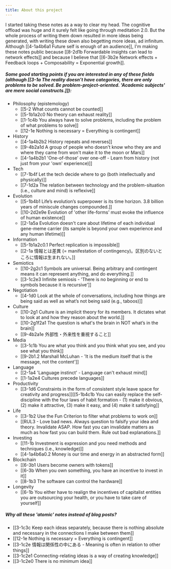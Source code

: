 ```yaml
---
title: About this project
---
```

I started taking these notes as a way to clear my head. The cognitive offload was huge and it surely felt like going through meditation 2.0. But the whole process of writing them down resulted in more ideas being generated, with writing these down also begetting more ideas, ad infinitum. Although [[4-1a4b6a1 Future self is enough of an audience]], I'm making these notes public because [[8-2d1b Forwardable insights can lead to network effects]] and because I believe that [[6-3b2e Network effects + Feedback loops + Composability = Exponential growth]].

##### Some good starting points if you are interested in any of these fields (although [[3-1a The reality doesn’t have categories, there are only problems to be solved. Be problem-project-oriented. 'Academic subjects' are mere social constructs.]]):
- Philosophy (epistemology)
	- [[5-2 What counts cannot be counted]]
	- [[5-1b1a2c0 No theory can exhaust reality]]
	- [[1-1c4b You always have to solve problems, including the problem of what problems to solve]]
	- [[12-1e Nothing is necessary = Everything is contingent]]
- History
	- [[4-1a4b2b2 History repeats and reverses]]
	- [[9-4b2a1d A group of people who doesn't know who they are and where they came from won't make it to the moon or Mars]]
	- [[4-1a4b2b1 'One-of-those' over one-off - Learn from history (not just from your 'own' experience)]]
- Tech
	- [[7-1b4f Let the tech decide where to go (both intellectually and physically)]]
	- [[7-1d2a The relation between technology and the problem-situation (i.e., culture and mind) is reflexive]]
- Evolution
	- [[5-1b4b1 Life’s evolution’s superpower is its time horizon. 3.8 billion years of miniscule changes compounded.]]
	- [[10-2d2e9e Evolution of 'other life-forms' must evoke the influence of human existence]]
	- [[2-1a5a Evolution doesn't care about lifetime of each individual gene-meme carrier (its sample is beyond your own experience and any human lifetime)]]
- Information
	- [[5-1b1a2c0.1 Perfect replication is impossible]]
	- [[2-1a 情報とは差異 (= manifestation of contingency)。区別のないところに情報は生まれない。]]
- Semiotics
	- [[10-2g2c1 Symbols are universal. Being arbitrary and contingent means it can represent anything, and do everything.]]
	- [[3-1c2e3 Infinite semiosis - 'There is no beginning or end to symbols because it is recursive']]
- Negotiation
	- [[4-1d0 Look at the whole of conversations, including how things are being said as well as what’s not being said (e.g., taboos)]]
- Culture
	- [[10-2g1 Culture is an implicit theory for its members. It dictates what to look at and how they reason about the world.]]
	- [[10-2g1f2a1 The question is what's the brain in NOT what’s in the brain]]
	- [[9-4b2a1e 外部性・外来性を重視すること]]
- Media
	- [[3-1c1b You are what you think and you think what you see, and you see what you think]]
	- [[9-2b1.2 Marshall McLuhan - 'It is the medium itself that is the message, not the content']]
- Language
	- [[2-1a4 'Language instinct' - Language can't exhaust mind]]
	- [[1-1a2e4 Cultures precede languages]]
- Productivity
	- [[3-1d6 Constraints in the form of consistent style leave space for creativity and progress]][[5-1b4c1b You can easily replace the self-discipline with the four laws of habit formation - (1) make it obvious, (2) make it attractive, (3) make it easy, and (4) make it satisfying]]
- Life
	- [[3-1b2 Use the Fun Criterion to filter what problems to work on]]
	- [[RUL3 - Love bad news. Always question to falsify your idea and theory. Invalidate ASAP. How fast you can invalidate matters as much as how fast you can build them. Rule out bad explanations.]]
- Investing
	- [[11-1b Investment is expression and you need methods and techniques (i.e., knowledge)]]
	- [[4-1a4b6a0.2 Money is our time and energy in an abstracted form]]
- Blockchain
	- [[6-3b1 Users become owners with tokens]]
	- [[6-3b When you own something, you have an incentive to invest in it]]
	- [[8-1b3 The software can control the hardware]]
- Longevity
	- [[6-1b You either have to realign the incentives of capitalist entities you are outsourcing your health, or you have to take care of yourself]]

##### Why all these 'atomic' notes instead of blog posts?
- [[3-1c3c Keep each ideas separately, because there is nothing absolute and necessary in the connections I make between them]]
- [[12-1e Nothing is necessary = Everything is contingent]]
- [[3-1c2e 情報は関係性の中にある - Meaning is often in relation to other things]]
- [[3-1c2e1 Connecting-relating ideas is a way of creating knowledge]]
- [[3-1c2e0 There is no minimum idea]]

